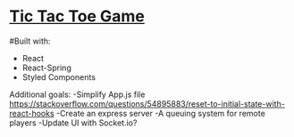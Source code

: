 # [Tic Tac Toe Game](https://gabester0.github.io/TicTacToe/)

#Built with:
 - React
 - React-Spring
 - Styled Components


Additional goals:
-Simplify App.js file https://stackoverflow.com/questions/54895883/reset-to-initial-state-with-react-hooks
-Create an express server
-A queuing system for remote players
-Update UI with Socket.io?